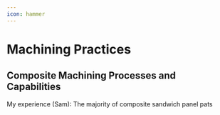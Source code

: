 ```yaml
---
icon: hammer
---
```


# Machining Practices

## Composite Machining Processes and Capabilities

My experience (Sam): The majority of composite sandwich panel pats&#x20;
